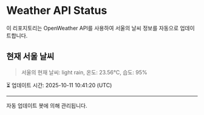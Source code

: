 
# Weather API Status

이 리포지토리는 OpenWeather API를 사용하여 서울의 날씨 정보를 자동으로 업데이트합니다.

## 현재 서울 날씨
> 서울의 현재 날씨: light rain, 온도: 23.56°C, 습도: 95%

⏳ 업데이트 시간: 2025-10-11 10:41:20 (UTC)

---
자동 업데이트 봇에 의해 관리됩니다.

